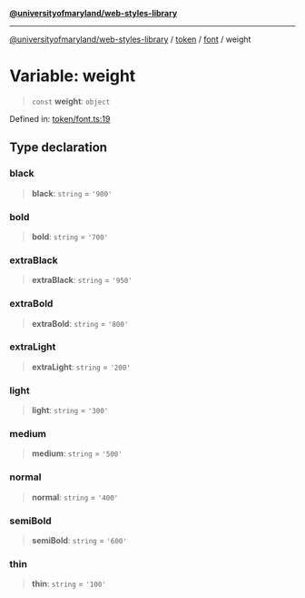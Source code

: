 [**@universityofmaryland/web-styles-library**](../../../../README.md)

***

[@universityofmaryland/web-styles-library](../../../../README.md) / [token](../../../README.md) / [font](../README.md) / weight

# Variable: weight

> `const` **weight**: `object`

Defined in: [token/font.ts:19](https://github.com/UMD-Digital/design-system/blob/7fa144f196ef5f0ef2b372670136735f5a5c9236/packages/styles/source/token/font.ts#L19)

## Type declaration

### black

> **black**: `string` = `'900'`

### bold

> **bold**: `string` = `'700'`

### extraBlack

> **extraBlack**: `string` = `'950'`

### extraBold

> **extraBold**: `string` = `'800'`

### extraLight

> **extraLight**: `string` = `'200'`

### light

> **light**: `string` = `'300'`

### medium

> **medium**: `string` = `'500'`

### normal

> **normal**: `string` = `'400'`

### semiBold

> **semiBold**: `string` = `'600'`

### thin

> **thin**: `string` = `'100'`
